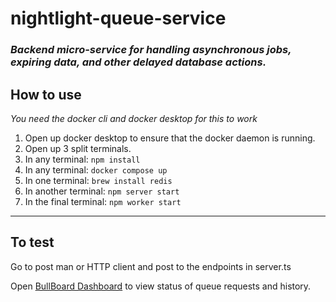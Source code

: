 # nightlight-queue-service

### _Backend micro-service for handling asynchronous jobs, expiring data, and other delayed database actions._

## **How to use**

_You need the docker cli and docker desktop for this to work_

1. Open up docker desktop to ensure that the docker daemon is running.
2. Open up 3 split terminals.
4. In any terminal: `npm install`
5. In any terminal: `docker compose up`
6. In one terminal: `brew install redis`
7. In another terminal: `npm server start`
8. In the final terminal: `npm worker start`

---

## **To test**

Go to post man or HTTP client and post to the endpoints in server.ts

Open [BullBoard Dashboard](http://localhost:${QUEUE_PORT}/bull-board) to view status of queue requests and history.
